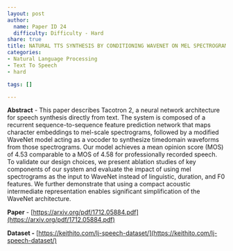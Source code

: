 ```yaml
---
layout: post
author:
  name: Paper ID 24
  difficulty: Difficulty - Hard
share: true
title: NATURAL TTS SYNTHESIS BY CONDITIONING WAVENET ON MEL SPECTROGRAM PREDICTIONS(Tacotron2)
categories:
- Natural Language Processing
- Text To Speech
- hard

tags: []

---
```

**Abstract** - This paper describes Tacotron 2, a neural network architecture for speech synthesis directly from text. The system is composed of a recurrent sequence-to-sequence feature prediction network that maps character embeddings to mel-scale spectrograms, followed by a modified WaveNet model acting as a vocoder to synthesize timedomain waveforms from those spectrograms. Our model achieves a mean opinion score (MOS) of 4.53 comparable to a MOS of 4.58 for professionally recorded speech. To validate our design choices, we present ablation studies of key components of our system and evaluate the impact of using mel spectrograms as the input to WaveNet instead of linguistic, duration, and F0 features. We further demonstrate that using a compact acoustic intermediate representation enables significant simplification of the WaveNet architecture.

**Paper** - [https://arxiv.org/pdf/1712.05884.pdf](https://arxiv.org/pdf/1712.05884.pdf)

**Dataset -** [https://keithito.com/lj-speech-dataset/](https://keithito.com/lj-speech-dataset/)
    